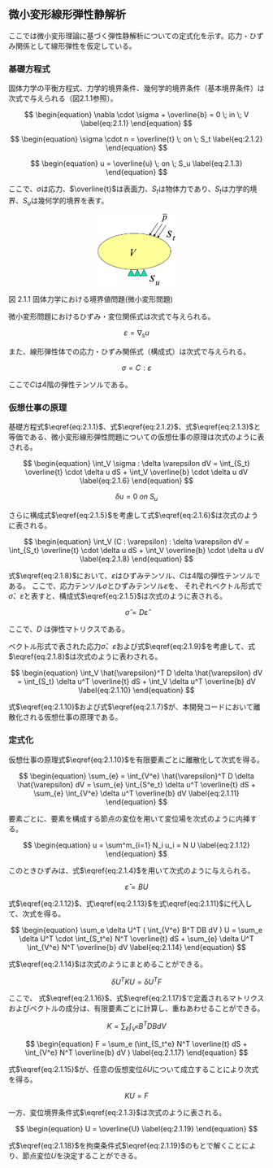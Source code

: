 
<script type="text/x-mathjax-config">
MathJax.Hub.Config({
  tex2jax: {
    inlineMath: [['$','$'], ['\\(','\\)']],
    processEscapes: true
  },
  TeX: {
    equationNumbers: {
      autoNumber: "AMS"
    }
  },
  CommonHTML: { matchFontHeight: true },
  displayAlign: "center"
});
</script>
<script src='https://cdnjs.cloudflare.com/ajax/libs/mathjax/2.7.5/MathJax.js?config=TeX-MML-AM_CHTML' async></script>

## 微小変形線形弾性静解析

ここでは微小変形理論に基づく弾性静解析についての定式化を示す。応力・ひずみ関係として線形弾性を仮定している。

### 基礎方程式

固体力学の平衡方程式、力学的境界条件、幾何学的境界条件（基本境界条件）は次式で与えられる（図2.1.1参照）。

$$
\begin{equation}
\nabla \cdot \sigma + \overline{b} = 0 \; in \; V
\label{eq:2.1.1}
\end{equation}
$$

$$
\begin{equation}
\sigma \cdot n = \overline{t} \; on \; S_t
\label{eq:2.1.2}
\end{equation}
$$

$$
\begin{equation}
u = \overline{u} \; on \; S_u
\label{eq:2.1.3}
\end{equation}
$$

ここで、$\sigma$は応力、$\overline{t}$は表面力、$S_t$は物体力であり、$S_t$は力学的境界、$S_u$は幾何学的境界を表す。

<div style="text-align:center;"><img src="media/theory01_01.png" width="30%"/></div>

図 2.1.1 固体力学における境界値問題(微小変形問題)

微小変形問題におけるひずみ・変位関係式は次式で与えられる。

$$
\begin{equation}
\varepsilon = \nabla _s u
\label{eq:2.1.4}
\end{equation}
$$

また、線形弾性体での応力・ひずみ関係式（構成式）は次式で与えられる。

$$
\begin{equation}
\sigma = C : \varepsilon
\label{eq:2.1.5}
\end{equation}
$$

ここで$C$は4階の弾性テンソルである。

### 仮想仕事の原理

基礎方程式$\eqref{eq:2.1.1}$、式$\eqref{eq:2.1.2}$、式$\eqref{eq:2.1.3}$と等価である、微小変形線形弾性問題についての仮想仕事の原理は次式のように表される。

$$
\begin{equation}
\int_V \sigma : \delta \varepsilon dV = \int_{S_t} \overline{t} \cdot \delta u dS + \int_V \overline{b} \cdot \delta u dV
\label{eq:2.1.6}
\end{equation}
$$

$$
\begin{equation}
\delta u = 0 \; on \; S_u
\label{eq:2.1.7}
\end{equation}
$$

さらに構成式$\eqref{eq:2.1.5}$を考慮して式$\eqref{eq:2.1.6}$は次式のように表される。

$$
\begin{equation}
\int_V (C : \varepsilon) : \delta \varepsilon dV = \int_{S_t} \overline{t} \cdot \delta u dS + \int_V \overline{b} \cdot \delta u dV
\label{eq:2.1.8}
\end{equation}
$$

式$\eqref{eq:2.1.8}$において、$\varepsilon$はひずみテンソル、$C$は4階の弾性テンソルである。
ここで、応力テンソル$\sigma$とひずみテンソル$\varepsilon$を、
それぞれベクトル形式で$\hat{\sigma}$、$\hat{\varepsilon}$と表すと、構成式$\eqref{eq:2.1.5}$は次式のように表される。

$$
\begin{equation}
\hat{\sigma} = D \hat{\varepsilon}
\label{eq:2.1.9}
\end{equation}
$$

ここで、$D$ は弾性マトリクスである。

ベクトル形式で表された応力$\hat{\sigma}$、$\hat{\varepsilon}$および式$\eqref{eq:2.1.9}$を考慮して、式$\eqref{eq:2.1.8}$は次式のように表わされる。

$$
\begin{equation}
\int_V \hat{\varepsilon}^T D \delta \hat{\varepsilon} dV = \int_{S_t}
\delta u^T \overline{t} dS + \int_V \delta u^T \overline{b} dV
\label{eq:2.1.10}
\end{equation}
$$

式$\eqref{eq:2.1.10}$および式$\eqref{eq:2.1.7}$が、本開発コードにおいて離散化される仮想仕事の原理である。

### 定式化

仮想仕事の原理式$\eqref{eq:2.1.10}$を有限要素ごとに離散化して次式を得る。

$$
\begin{equation}
\sum_{e} = \int_{V^e} \hat{\varepsilon}^T D \delta \hat{\varepsilon} dV = \sum_{e} \int_{S^e_t}
\delta u^T \overline{t} dS + \sum_{e} \int_{V^e} \delta u^T \overline{b} dV
\label{eq:2.1.11}
\end{equation}
$$

要素ごとに、要素を構成する節点の変位を用いて変位場を次式のように内挿する。

$$
\begin{equation}
u = \sum^m_{i=1} N_i u_i = N U
\label{eq:2.1.12}
\end{equation}
$$

このときひずみは、式$\eqref{eq:2.1.4}$を用いて次式のように与えられる。

$$
\begin{equation}
\hat{\varepsilon} = B U
\label{eq:2.1.13}
\end{equation}
$$

式$\eqref{eq:2.1.12}$、式\eqref{eq:2.1.13}$を式\eqref{eq:2.1.11}$に代入して、次式を得る。

$$
\begin{equation}
\sum_e \delta U^T ( \int_{V^e} B^T DB dV )
U = \sum_e \delta U^T \cdot \int_{S_t^e}
N^T \overline{t} dS + \sum_{e} \delta U^T \int_{V^e} N^T
\overline{b} dV
\label{eq:2.1.14}
\end{equation}
$$

式$\eqref{eq:2.1.14}$は次式のようにまとめることができる。

$$
\begin{equation}
\delta U^T K U = \delta U^T F
\label{eq:2.1.15}
\end{equation}
$$

ここで、
式$\eqref{eq:2.1.16}$、式$\eqref{eq:2.1.17}$で定義されるマトリクスおよびベクトルの成分は、有限要素ごとに計算し、重ねあわせることができる。

$$
\begin{equation}
K = \sum_e \int_{V^e} B^T DB dV
\label{eq:2.1.16}
\end{equation}
$$

$$
\begin{equation}
F = \sum_e (\int_{S_t^e} N^T \overline{t} dS + \int_{V^e} N^T \overline{b} dV )
\label{eq:2.1.17}
\end{equation}
$$

式$\eqref{eq:2.1.15}$が、任意の仮想変位$\delta U$について成立することにより次式を得る。

$$
\begin{equation}
K U = F
\label{eq:2.1.18}
\end{equation}
$$

一方、変位境界条件式$\eqref{eq:2.1.3}$は次式のように表される。

$$
\begin{equation}
U = \overline{U}
\label{eq:2.1.19}
\end{equation}
$$

式$\eqref{eq:2.1.18}$を拘束条件式$\eqref{eq:2.1.19}$のもとで解くことにより、節点変位$U$を決定することができる。
